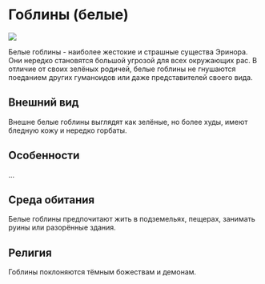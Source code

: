 # Гоблины (белые)

![](https://www.bestiary.u/files/images/jack-malone-01-11.jpg)

Белые гоблины - наиболее жестокие и страшные существа Эринора. Они нередко становятся большой угрозой для всех окружающих рас. В отличие от своих зелёных родичей, белые гоблины не гнушаются поеданием других гуманоидов или даже представителей своего вида.

## Внешний вид

Внешне белые гоблины выглядят как зелёные, но более худы, имеют бледную кожу и нередко горбаты.

## Особенности

...

## Среда обитания

Белые гоблины предпочитают жить в подземельях, пещерах, занимать руины или разорённые здания.

## Религия

Гоблины поклоняются тёмным божествам и демонам.
